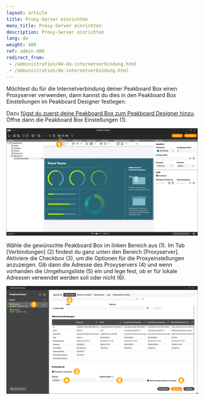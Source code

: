 ```yaml
---
layout: article
title: Proxy-Server einrichten
menu_title: Proxy-Server einrichten
description: Proxy-Server einrichten
lang: de
weight: 400
ref: admin-400
redirect_from:
 - /administration/04-de-internetverbindung.html
 - /administration/de-internetverbindung.html
---
```


Möchtest du für die Internetverbindung deiner Peakboard Box einen Proxyserver verwenden, dann kannst du dies in den Peakboard Box Einstellungen im Peakboard Designer festlegen.

Dazu [fügst du zuerst deine Peakboard Box zum Peakboard Designer hinzu](https://help.peakboard.com/administration/de-hinzufuegen.html). Öffne dann die Peakboard Box Einstellungen (1).

![Peakboard Box Einstellungen öffnen](/assets/images/admin/proxy/de_proxy-01.png)

Wähle die gewünschte Peakboard Box im linken Bereich aus (1). Im Tab [Verbindungen] (2) findest du ganz unten den Bereich [Proxyserver].
Aktiviere die Checkbox (3), um die Optionen für die Proxyeinstellungen anzuzeigen.
Gib dann die Adresse des Proxyservers (4) und wenn vorhanden die Umgehungsliste (5) ein und lege fest, ob er für lokale Adressen verwendet werden soll oder nicht (6).

![Proxyeinstellungen](/assets/images/admin/proxy/de_proxy-02.png)
